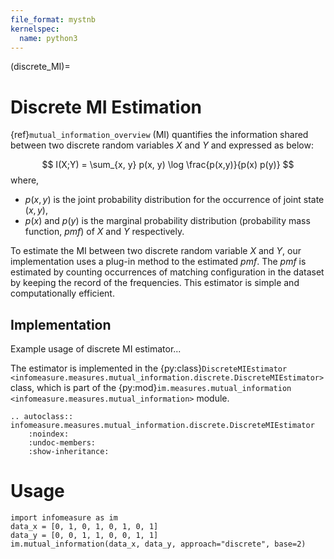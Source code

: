 ```yaml
---
file_format: mystnb
kernelspec:
  name: python3
---
```

(discrete_MI)=
# Discrete MI Estimation
{ref}`mutual_information_overview` (MI) quantifies the information shared between two discrete random variables $X$ and $Y$ and expressed as below: 

$$
I(X;Y) = \sum_{x, y} p(x, y) \log \frac{p(x,y)}{p(x) p(y)}
$$
where,
- $p(x,y)$ is the joint probability distribution  for the occurrence of joint state $(x,y)$,
- $p(x)$ and $p(y)$ is the marginal probability distribution (probability mass function, _pmf_) of $X$ and $Y$ respectively.

To estimate the MI between two discrete random variable $X$ and $Y$, our implementation uses a plug-in method to the estimated _pmf_. The _pmf_ is estimated by counting occurrences of matching configuration in the dataset by keeping the record of the frequencies. This estimator is simple and computationally efficient.

## Implementation
Example usage of discrete MI estimator...

The estimator is implemented in the {py:class}`DiscreteMIEstimator <infomeasure.measures.mutual_information.discrete.DiscreteMIEstimator>` class,
which is part of the {py:mod}`im.measures.mutual_information <infomeasure.measures.mutual_information>` module.

```{eval-rst}
.. autoclass:: infomeasure.measures.mutual_information.discrete.DiscreteMIEstimator
    :noindex:
    :undoc-members:
    :show-inheritance:
```

# Usage
```{code-cell}
import infomeasure as im
data_x = [0, 1, 0, 1, 0, 1, 0, 1]
data_y = [0, 0, 1, 1, 0, 0, 1, 1]
im.mutual_information(data_x, data_y, approach="discrete", base=2)
```


